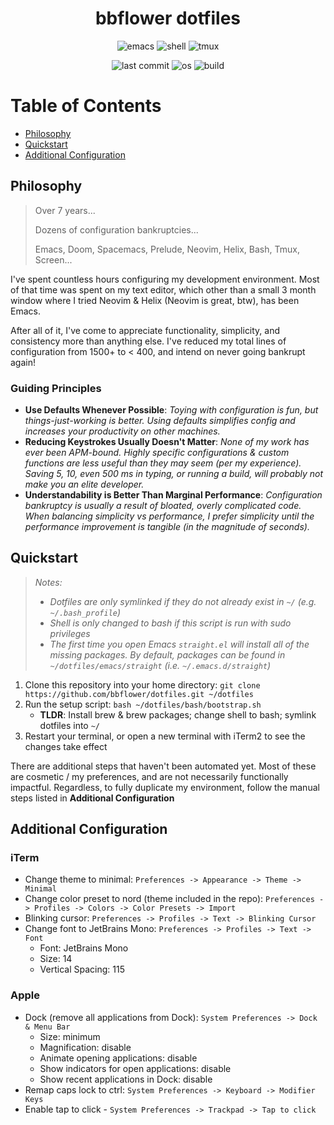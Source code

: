 <div align="center">

# bbflower dotfiles

<!-- ![GitHub Workflow Status](https://img.shields.io/github/workflow/status/bbflower/dotfiles/Bootstrap%20Develop%20Environment?color=gray&logo=github&style=for-the-badge&labelColor=FA824C) -->
 
![emacs](https://img.shields.io/badge/emacs-v28-gray?style=for-the-badge&labelColor=646CFF&logo=gnuemacs&logoColor=white)
![shell](https://img.shields.io/badge/bash-v3.2-gray?style=for-the-badge&logo=gnubash&labelColor=179287&logoColor=white)
![tmux](https://img.shields.io/badge/tmux-v3.2a-gray?style=for-the-badge&logo=tmux&labelColor=0AC18E&logoColor=white)
 
![last commit](https://img.shields.io/github/last-commit/bbflower/dotfiles?style=for-the-badge&logo=git&labelColor=357DED&logoColor=white&color=gray)
![os](https://img.shields.io/badge/macOS-12.1-gray?style=for-the-badge&labelColor=6D9DC5&logo=apple) 
![build](https://img.shields.io/github/workflow/status/bbflower/dotfiles/Bootstrap%20Develop%20Environment?style=for-the-badge)

</div>

# Table of Contents  
- [Philosophy](#philosophy)
- [Quickstart](#quickstart)
- [Additional Configuration](#additional-configuration)

## Philosophy

> Over 7 years...
> 
> Dozens of configuration bankruptcies...
> 
> Emacs, Doom, Spacemacs, Prelude, Neovim, Helix, Bash, Tmux, Screen...

I've spent countless hours configuring my development environment. 
Most of that time was spent on my text editor, which other than a small 3 month window where I tried Neovim & Helix (Neovim is great, btw), has been Emacs. 

After all of it, I've come to appreciate functionality, simplicity, and consistency more than anything else. I've reduced my total lines of configuration from 1500+ to < 400, and intend on never going bankrupt again!

### Guiding Principles

- __Use Defaults Whenever Possible__: *Toying with configuration is fun, but things-just-working is better. Using defaults simplifies config and increases your productivity on other machines.*
- __Reducing Keystrokes Usually Doesn't Matter__: *None of my work has ever been APM-bound. Highly specific configurations & custom functions are less useful than they may seem (per my experience). Saving 5, 10, even 500 ms in typing, or running a build, will probably not make you an elite developer.*
- __Understandability is Better Than Marginal Performance__: *Configuration bankruptcy is usually a result of bloated, overly complicated code. When balancing simplicity vs performance, I prefer simplicity until the performance improvement is tangible (in the magnitude of seconds).*

## Quickstart

> *Notes:*
> - *Dotfiles are only symlinked if they do not already exist in `~/` (e.g. `~/.bash_profile`)*
> - *Shell is only changed to bash if this script is run with sudo privileges*
> - *The first time you open Emacs `straight.el` will install all of the missing packages. By default, packages can be found in `~/dotfiles/emacs/straight` (i.e. `~/.emacs.d/straight`)*

1. Clone this repository into your home directory: `git clone https://github.com/bbflower/dotfiles.git ~/dotfiles`
2. Run the setup script: `bash ~/dotfiles/bash/bootstrap.sh`
    - **TLDR**: Install brew & brew packages; change shell to bash; symlink dotfiles into `~/`
3. Restart your terminal, or open a new terminal with iTerm2 to see the changes take effect

There are additional steps that haven't been automated yet. Most of these are cosmetic / my preferences, and are not necessarily functionally impactful. Regardless, to fully duplicate my environment, follow the manual steps listed in **Additional Configuration**

## Additional Configuration

### iTerm

- Change theme to minimal: `Preferences -> Appearance -> Theme -> Minimal`
- Change color preset to nord (theme included in the repo): `Preferences -> Profiles -> Colors -> Color Presets -> Import`
- Blinking cursor: `Preferences -> Profiles -> Text -> Blinking Cursor`
- Change font to JetBrains Mono: `Preferences -> Profiles -> Text -> Font`
  - Font: JetBrains Mono
  - Size: 14
  - Vertical Spacing: 115

### Apple

- Dock (remove all applications from Dock): `System Preferences -> Dock & Menu Bar`
  - Size: minimum
  - Magnification: disable
  - Animate opening applications: disable
  - Show indicators for open applications: disable
  - Show recent applications in Dock: disable
- Remap caps lock to ctrl: `System Preferences -> Keyboard -> Modifier Keys`
- Enable tap to click - `System Preferences -> Trackpad -> Tap to click`
